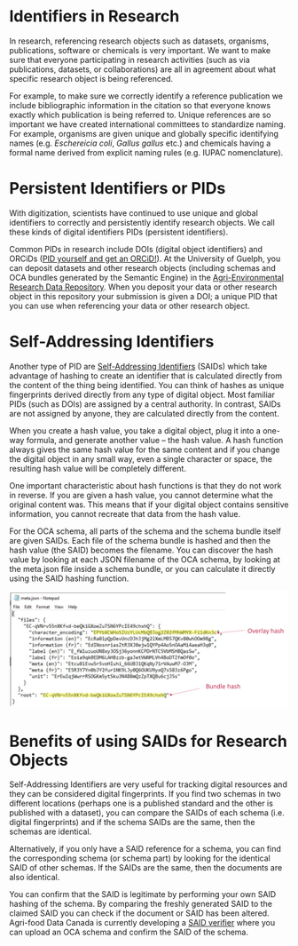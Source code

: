 # Identifiers in Research 

In research, referencing research objects such as datasets, organisms, publications, software or chemicals is very important. We want to make sure that everyone participating in research activities (such as via publications, datasets, or collaborations) are all in agreement about what specific research object is being referenced.  

For example, to make sure we correctly identify a reference publication we include bibliographic information in the citation so that everyone knows exactly which publication is being referred to. Unique references are so important we have created international committees to standardize naming. For example, organisms are given unique and globally specific identifying names (e.g. *Eschereicia coli*, *Gallus gallus* etc.) and chemicals having a formal name derived from explicit naming rules (e.g. IUPAC nomenclature). 

# Persistent Identifiers or PIDs 

With digitization, scientists have continued to use unique and global identifiers to correctly and persistently identify research objects. We call these kinds of digital identifiers PIDs (persistent identifiers). 

Common PIDs in research include DOIs (digital object identifiers) and ORCiDs ([PID yourself and get an ORCiD!](https://orcid.org/register)). At the University of Guelph, you can deposit datasets and other research objects (including schemas and OCA bundles generated by the Semantic Engine) in the [Agri-Environmental Research Data Repository](https://borealisdata.ca/dataverse/ugardr). When you deposit your data or other research object in this repository your submission is given a DOI; a unique PID that you can use when referencing your data or other research object. 

# Self-Addressing Identifiers 

Another type of PID are [Self-Addressing Identifiers](https://www.ietf.org/id/draft-ssmith-said-02.html) (SAIDs) which take advantage of hashing to create an identifier that is calculated directly from the content of the thing being identified. You can think of hashes as unique fingerprints derived directly from any type of digital object. Most familiar PIDs (such as DOIs) are assigned by a central authority. In contrast, SAIDs are not assigned by anyone, they are calculated directly from the content.

When you create a hash value, you take a digital object, plug it into a one-way formula, and generate another value – the hash value. A hash function always gives the same hash value for the same content and if you change the digital object in any small way, even a single character or space, the resulting hash value will be completely different.  

One important characteristic about hash functions is that they do not work in reverse. If you are given a hash value, you cannot determine what the original content was. This means that if your digital object contains sensitive information, you cannot recreate that data from the hash value. 

For the OCA schema, all parts of the schema and the schema bundle itself are given SAIDs. Each file of the schema bundle is hashed and then the hash value (the SAID) becomes the filename. You can discover the hash value by looking at each JSON filename of the OCA schema, by looking at the meta.json file inside a schema bundle, or you can calculate it directly using the SAID hashing function. 

![OCA schema JSON bundle showing hashes for overlays and bundle](/pictures/chicken_OCA_meta_hashes_highlighted.PNG)

# Benefits of using SAIDs for Research Objects 

Self-Addressing Identifiers are very useful for tracking digital resources and they can be considered digital fingerprints. If you find two schemas in two different locations (perhaps one is a published standard and the other is published with a dataset), you can compare the SAIDs of each schema (i.e. digital fingerprints) and if the schema SAIDs are the same, then the schemas are identical. 

Alternatively, if you only have a SAID reference for a schema, you can find the corresponding schema (or schema part) by looking for the identical SAID of other schemas. If the SAIDs are the same, then the documents are also identical.  

You can confirm that the SAID is legitimate by performing your own SAID hashing of the schema. By comparing the freshly generated SAID to the claimed SAID you can check if the document or SAID has been altered. Agri-food Data Canada is currently developing a [SAID verifier](https://browser.oca.argo.colossi.network/#/validate) where you can upload an OCA schema and confirm the SAID of the schema.
